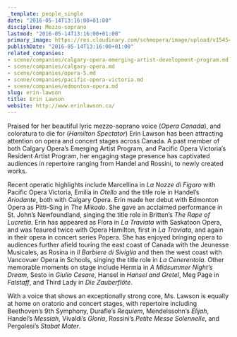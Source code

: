 ```yaml
---
_template: people_single
date: "2016-05-14T13:16:00+01:00"
discipline: Mezzo-soprano
lastmod: "2016-05-14T13:16:00+01:00"
primary_image: https://res.cloudinary.com/schmopera/image/upload/v1545409169/media/webhook-uploads/1463228018883/2016-05-14---Erin-Lawson.jpg.jpg
publishDate: "2016-05-14T13:16:00+01:00"
related_companies:
- scene/companies/calgary-opera-emerging-artist-development-program.md
- scene/companies/calgary-opera.md
- scene/companies/opera-5.md
- scene/companies/pacific-opera-victoria.md
- scene/companies/edmonton-opera.md
slug: erin-lawson
title: Erin Lawson
website: http://www.erinlawson.ca/
---
```


Praised for her beautiful lyric mezzo-soprano voice (*Opera Canada*), and coloratura to die for (*Hamilton Spectator*) Erin Lawson has been attracting attention on opera and concert stages across Canada. A past member of both Calgary Opera’s Emerging Artist Program, and Pacific Opera Victoria’s Resident Artist Program, her engaging stage presence has captivated audiences in repertoire ranging from Handel and Rossini, to newly created works.
 
Recent operatic highlights include Marcellina in *La Nozze di Figaro* with Pacific Opera Victoria, Emilia in *Otello* and the title role in Handel’s *Ariodante*, both with Calgary Opera.  Erin made her debut with Edmonton Opera as Pitti-Sing in *The Mikado*. She gave an acclaimed performance in St. John’s Newfoundland, singing the title role in Britten’s *The Rape of Lucretia*. Erin has appeared as Flora in *La Traviata* with Saskatoon Opera, and was feaured twice with Opera Hamilton, first in *La Traviata*, and again in their opera in concert series Popera.  She has enjoyed bringing opera to audiences further afield touring the east coast of Canada with the Jeunesse Musicales, as Rosina in *Il Barbiere di Siviglia* and then the west coast with Vancovuer Opera in Schools, singing the title role in *La Cenerentola*.  Other memorable moments on stage include Hermia in *A Midsummer Night’s Dream*, Sesto in *Giulio Cesare*, Hansel in *Hansel and Gretel*, Meg Page in *Falstaff*, and Third Lady in *Die Zauberflöte*.
 
With a voice that shows an exceptionally strong core, Ms. Lawson is equally at home on oratorio and concert stages, with repertoire including  Beethoven’s 9th Symphony, Durafle’s *Requiem*, Mendelssohn’s *Elijah*, Handel’s *Messiah*, Vivaldi’s *Gloria*, Rossini’s *Petite Messe Solennelle*, and Pergolesi’s *Stabat Mater*.
